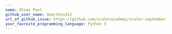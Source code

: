 ```yaml
---
name: Utsav Paul
github_user_name: Smartmind12
url_of_github_issue: https://github.com/scaleracademy/scaler-september-open-source-challenge/issues/34
your_favroite_programming_language: Python 3
---
```

